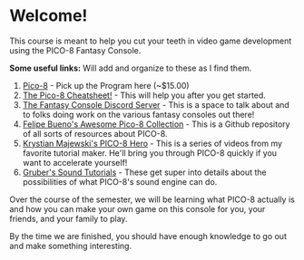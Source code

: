 # Welcome! 

This course is meant to help you cut your teeth in video game development using the PICO-8 Fantasy Console. 

**Some useful links:** Will add and organize to these as I find them.
1. [Pico-8](https://www.lexaloffle.com/pico-8.php) - Pick up the Program here (~$15.00)
2. [The Pico-8 Cheatsheet!](https://imgur.com/iGrP5bK) - This will help you after you get started.
3. [The Fantasy Console Discord Server](https://discordapp.com/invite/sFeDxWK) - This is a space to talk about and to folks doing work on the various fantasy consoles out there!
4. [Felipe Bueno's Awesome Pico-8 Collection](https://github.com/felipebueno/awesome-PICO-8) - This is a Github repository of all sorts of resources about PICO-8. 
5. [Krystian Majewski's PICO-8 Hero](https://www.youtube.com/playlist?list=PLYND9uft5u_1YCkmXiMrPU7tiBG3hIKAZ) - This is a series of videos from my favorite tutorial maker. He'll bring you through PICO-8 quickly if you want to accelerate yourself!
6. [Gruber's Sound Tutorials](https://www.youtube.com/watch?v=Pzt0h0ErNAM&list=PLur95ujyAigsqZR1aNTrVGAvXD7EqywdS) - These get super into details about the possibilities of what PICO-8's sound engine can do. 

Over the course of the semester, we will be learning what PICO-8 actually is and how you can make your own game on this console for you, your friends, and your family to play. 

By the time we are finished, you should have enough knowledge to go out and make something interesting.
